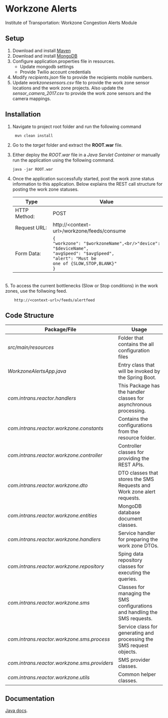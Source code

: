 # Workzone Alerts
Institute of Transportation:  Workzone Congestion Alerts Module

## Setup
1. Download and install [Maven](https://maven.apache.org/install.html) 
2. Download and install [MongoDB](https://docs.mongodb.com/manual/installation/)
3. Configure application.properties file in resources.
	* Update mongodb settings
	* Provide Twilio account credentials
4. Modify *recipients.json* file to provide the recipients mobile numbers.
5. Update *workzonesensors.csv* file to provide the work zone sensor locations and the work zone projects. Also update the *sensor_camera_2017.csv* to provide the work zone sensors and the camera mappings.

## Installation
1. Navigate to project root folder and run the following command 

  		mvn clean install
 2. Go to the *target* folder and extract the **ROOT.war** file.
 3. Either deploy the *ROOT.war* file in a *Java Servlet Container* or manually run the application using the following command.
 
 		java -jar ROOT.war
4. Once the application successfully started, post the work zone status information to this application. Below explains the REST call structure for posting the work zone statuses.

    Type |Value
    ---|---
    HTTP Method:| POST 
    Request URL: |http://\<context-url>/workzone/feeds/consume
	Form Data:|<code>{<br/>"workzone": "$workzoneName",<br/>"device": "$deviceName",<br/>"avgSpeed": "$avgSpeed",<br/>"alert": "Must be one of {SLOW,STOP,BLANK}"<br/>}</code>
    
<br/>
5. To access the current bottlenecks (Slow or Stop conditions) in the work zones, use the follwoing feed.

		http://<context-url>/feeds/alertfeed
## Code Structure

Package/File| Usage
---|---
*src/main/resources*| Folder that contains the all configuration files
*WorkzoneAlertsApp.java*| Entry class that will be invoked by the Spring Boot.
*com.intrans.reactor.handlers*| This Package has the handler classes for asynchronous processing.
*com.intrans.reactor.workzone.constants*| Contains the configurations from the resource folder.
*com.intrans.reactor.workzone.controller*| Controller classes for providing the REST APIs.
*com.intrans.reactor.workzone.dto*| DTO classes that stores the SMS Requests and Work zone alert requests.
*com.intrans.reactor.workzone.entities*| MongoDB database document classes.
*com.intrans.reactor.workzone.handlers*| Service handler for preparing the work zone DTOs.
*com.intrans.reactor.workzone.repository*| Sping data repository classes for executing the queries.
*com.intrans.reactor.workzone.sms*| Classes for managing the SMS configurations and handling the SMS requests.
*com.intrans.reactor.workzone.sms.process*| Service class for generating and processing the SMS request objects.
*com.intrans.reactor.workzone.sms.providers*| SMS provider classes.
*com.intrans.reactor.workzone.utils*| Common helper classes.

## Documentation
[Java docs](./docs/index.html).
